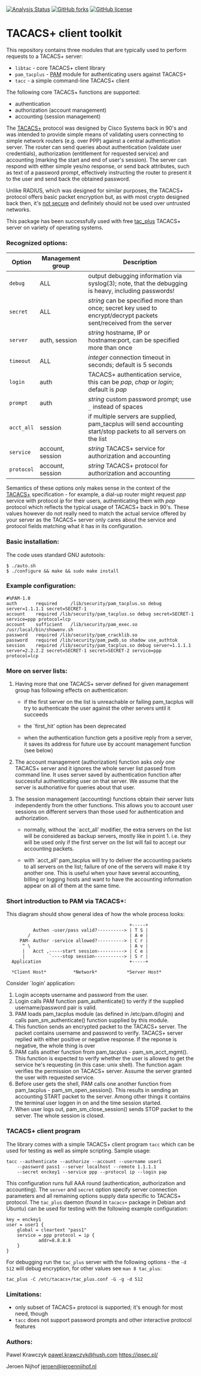 [![Analysis Status](https://scan.coverity.com/projects/5499/badge.svg)](https://scan.coverity.com/projects/5499)
[![GitHub forks](https://img.shields.io/github/forks/jeroennijhof/pam_tacplus.svg)](https://github.com/jeroennijhof/pam_tacplus/network)
[![GitHub license](https://img.shields.io/badge/license-GPLv2-blue.svg)](https://raw.githubusercontent.com/jeroennijhof/pam_tacplus/master/COPYING)

# TACACS+ client toolkit

This repository contains three modules that are typically used to perform requests to a TACACS+ server:

* `libtac` - core TACACS+ client library
* `pam_tacplus` - [PAM](https://en.wikipedia.org/wiki/Pluggable_authentication_module) module for authenticating users against TACACS+
* `tacc` - a simple command-line TACACS+ client

The following core TACACS+ functions are supported:

* authentication
* authorization (account management)
* accounting (session management)

The [TACACS+](https://tools.ietf.org/html/draft-grant-tacacs-02) protocol was designed by Cisco Systems back in 90's and was intended to provide simple means of validating users connecting to simple network routers (e.g. over PPP) against a central authentication server. The router can send queries about authentication (validate user credentials), authorization (entitlement for requested service) and accounting (marking the start and end of user's session). The server can respond with either simple yes/no response, or send back attributes, such as text of a password prompt, effectively instructing the router to present it to the user and send back the obtained password.

Unlike RADIUS, which was designed for similar purposes, the TACACS+ protocol offers basic packet encryption but, as with most crypto designed back then, it's [not secure](http://www.openwall.com/articles/TACACS+-Protocol-Security) and definitely should not be used over untrusted networks.

This package has been successfully used with free [tac_plus](http://www.shrubbery.net/tac_plus/) TACACS+ server on variety of operating systems.

### Recognized options:

| Option             | Management group | Description |
|------------------- | ---------------- | ----------- |
| `debug` | ALL | output debugging information via syslog(3); note, that the debugging is heavy, including passwords! |
| `secret` | ALL | *string* can be specified more than once; secret key used to encrypt/decrypt packets sent/received from the server |
| `server` | auth, session | *string* hostname, IP or hostname:port, can be specified more than once |
| `timeout` | ALL | *integer* connection timeout in seconds; default is 5 seconds |
| `login` | auth | TACACS+ authentication service, this can be *pap*, *chap* or *login*; default is *pap* |
| `prompt` | auth | *string* custom password prompt; use `_` instead of spaces  |
| `acct_all` | session | if multiple servers are supplied, pam\_tacplus will send accounting start/stop packets to all servers on the list |
| `service` | account, session | *string* TACACS+ service for authorization and accounting |
| `protocol` | account, session | *string* TACACS+ protocol for authorization and accounting |

Semantics of these options only makes sense in the context of the [TACACS+](https://tools.ietf.org/html/draft-grant-tacacs-02) specification - for example, a dial-up router might request *ppp* service with protocol *ip* for their users, authenticating them with *pap* protocol which reflects the typical usage of TACACS+ back in 90's. These values however do not really need to match the actual service offered by your server as the TACACS+ server only cares about the service and protocol fields matching what it has in its configuration.

### Basic installation:
The code uses standard GNU autotools:
```
$ ./auto.sh
$ ./configure && make && sudo make install
```
### Example configuration:
```
#%PAM-1.0
auth       required     /lib/security/pam_tacplus.so debug server=1.1.1.1 secret=SECRET-1
account	   required	/lib/security/pam_tacplus.so debug secret=SECRET-1 service=ppp protocol=lcp
account    sufficient	/lib/security/pam_exec.so /usr/local/bin/showenv.sh
password   required	/lib/security/pam_cracklib.so
password   required	/lib/security/pam_pwdb.so shadow use_authtok
session    required	/lib/security/pam_tacplus.so debug server=1.1.1.1 server=2.2.2.2 secret=SECRET-1 secret=SECRET-2 service=ppp protocol=lcp
```

### More on server lists:

1. Having more that one TACACS+ server defined for given management group
has following effects on authentication:

 	* if the first server on the list is unreachable or failing
	  pam\_tacplus will try to authenticate the user against the other
	  servers until it succeeds

	* the `first_hit' option has been deprecated

	* when the authentication function gets a positive reply from
	  a server, it saves its address for future use by account
	  management function (see below)

2. The account management (authorization) function asks *only one*
TACACS+ server and it ignores the whole server list passed from command
line. It uses server saved by authentication function after successful
authenticating user on that server. We assume that the server is
authoriative for queries about that user.

3. The session management (accounting) functions obtain their server lists
independently from the other functions. This allows you to account user
sessions on different servers than those used for authentication and
authorization.

	* normally, without the `acct_all' modifier, the extra servers
	  on the list will be considered as backup servers, mostly like
	  in point 1. i.e. they will be used only if the first server
	  on the list will fail to accept our accounting packets.

	* with `acct_all' pam_tacplus will try to deliver the accounting
	  packets to all servers on the list; failure of one of the servers
	  will make it try another one. This is useful when your have several accounting, billing or
	  logging hosts and want to have the accounting information appear
	  on all of them at the same time.


### Short introduction to PAM via TACACS+:

This diagram should show general idea of how the whole process looks:

```
                                              +-----+
          Authen -user/pass valid?----------> | T S |
        /                                     | A e |
     PAM- Author -service allowed?----------> | C r |
      ^ \                                     | A v |
      |   Acct ,-----start session----------> | C e |
      |         `----stop session-----------> | S r |
  Application                                 +-----+

  *Client Host*          *Network*           *Server Host*
```

Consider `login' application:

1. Login accepts username and password from the user.
2. Login calls PAM function pam\_authenticate() to verify if the
   supplied username/password pair is valid.
3. PAM loads pam\_tacplus module (as defined in /etc/pam.d/login)
   and calls pam\_sm\_authenticate() function supplied by this module.
4. This function sends an encrypted packet to the TACACS+ server.
   The packet contains username and password to verify. TACACS+ server
   replied with either positive or negative response. If the reponse
   is negative, the whole thing is over
5. PAM calls another function from pam\_tacplus - pam\_sm\_acct\_mgmt().
   This function is expected to verify whether the user is allowed
   to get the service he's requesting (in this case: unix shell).
   The function again verifies the permission on TACACS+ server. Assume
   the server granted the user with requested service.
6. Before user gets the shell, PAM calls one another function from
   pam\_tacplus - pam\_sm\_open\_session(). This results in sending an
   accounting START packet to the server. Among other things it contains
   the terminal user loggen in on and the time session started.
7. When user logs out, pam\_sm\_close\_session() sends STOP packet to the
   server. The whole session is closed.

### TACACS+ client program
The library comes with a simple TACACS+ client program `tacc` which can be used for testing as well as simple scripting. Sample usage:

```
tacc --authenticate --authorize --account --username user1
    --password pass1 --server localhost --remote 1.1.1.1
    --secret enckey1 --service ppp --protocol ip --login pap
```
This configuration runs full AAA round (authentication, authorization and accounting). The `server` and `secret` option specify server connection parameters and all remaining options supply data specific to TACACS+ protocol. The `tac_plus` daemon (found in `tacacs+` package in Debian and Ubuntu) can be used for testing with the following example configuration:
```
key = enckey1
user = user1 {
    global = cleartext "pass1"
    service = ppp protocol = ip {
            addr=8.8.8.8
    }
}
```

For debugging run the `tac_plus` server with the following options - the `-d 512` will debug encryption, for other values see `man 8 tac_plus`:

```
tac_plus -C /etc/tacacs+/tac_plus.conf -G -g -d 512
```

### Limitations:

* only subset of TACACS+ protocol is supported; it's enough for most need, though
* `tacc` does not support password prompts and other interactive protocol features
		
### Authors:

Pawel Krawczyk <pawel.krawczyk@hush.com>
https://ipsec.pl/

Jeroen Nijhof <jeroen@jeroennijhof.nl>
